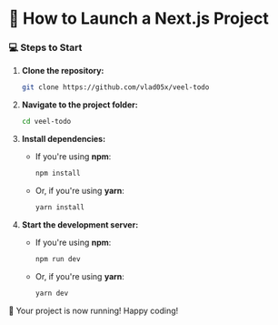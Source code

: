 # 🚀 How to Launch a Next.js Project

### 💻 Steps to Start

1. **Clone the repository:**

   ```bash
   git clone https://github.com/vlad05x/veel-todo


2. **Navigate to the project folder:**

   ```bash
   cd veel-todo

3. **Install dependencies:**

   - If you're using **npm**:

     ```bash
     npm install
     ```

   - Or, if you're using **yarn**:

     ```bash
     yarn install
     ```

4. **Start the development server:**

   - If you're using **npm**:

     ```bash
     npm run dev
     ```

   - Or, if you're using **yarn**:

     ```bash
     yarn dev
     ```
🎉 Your project is now running! Happy coding!